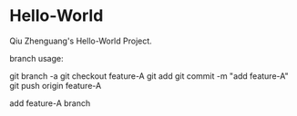# Hello-World
Qiu Zhenguang's Hello-World Project.

branch usage:

git branch -a
git checkout feature-A
git add
git commit -m "add feature-A"
git push origin feature-A

add feature-A branch


